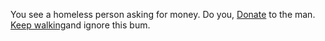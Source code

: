 You see a homeless person asking for money. Do you,
[Donate](donate.md) to the man.
[Keep walking](keepwalking.md)and ignore this bum.